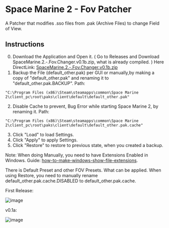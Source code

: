 
# Space Marine 2 - Fov Patcher

A Patcher that modifies .sso files from .pak (Archive Files) to change Field of View.




## Instructions

0. Download the Application and Open it. ( Go to Releases and Download SpaceMarine.2.-.Fov.Changer.v0.1b.zip, what is already compiled. )
   Here DirectLink: [SpaceMarine.2.-.Fov.Changer.v0.1b.zip](https://github.com/St1ckys/SpaceMarine2FovChanger/releases/download/v0.1b/SpaceMarine.2.-.Fov.Changer.v0.1b.zip)
2. Backup the File (default_other.pak) per GUI or manually,by making a copy of "default_other.pak" and renaming it to "default_other.pak.BACKUP".
Path:
```
"C:\Program Files (x86)\Steam\steamapps\common\Space Marine 2\client_pc\root\paks\client\default\default_other.pak"
```
2. Disable Cache to prevent, Bug Error while starting Space Marine 2, by renaming it.
Path:
```
"C:\Program Files (x86)\Steam\steamapps\common\Space Marine 2\client_pc\root\paks\client\default\default_other.pak.cache"
```
3. Click "Load" to load Settings.
4. Click "Apply" to apply Settings.
5. Click "Restore" to restore to previous state, when you created a backup.

Note:
When doing Manually, you need to have Extensions Enabled in Windows. 
Guide: [how-to-make-windows-show-file-extensions](https://www.howtogeek.com/205086/beginner-how-to-make-windows-show-file-extensions/).

There is Default Preset and other FOV Presets. What can be applied.
When using Restore, you need to manually rename default_other.pak.cache.DISABLED to default_other.pak.cache.


First Release:

![image](https://github.com/user-attachments/assets/eae3a232-dd15-4236-aefe-a81a114689fa)


v0.1a:

![image](https://github.com/user-attachments/assets/943e2c05-b295-4341-9c0e-1fb8f873f957)

